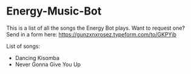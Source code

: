# Energy-Music-Bot
This is a list of all the songs the Energy Bot plays. Want to request one?
Send in a form here: https://gunzxnxrosez.typeform.com/to/GKPYjb

List of songs:
- Dancing Kisomba
- Never Gonna Give You Up
